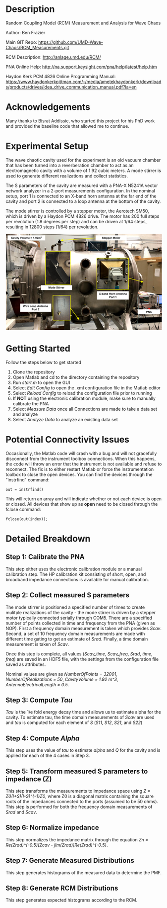 Description
==========================================================================================
Random Coupling Model (RCM) Measurement and Analysis for Wave Chaos

Author: Ben Frazier 

Main GIT Repo: https://github.com/UMD-Wave-Chaos/RCM_Measurements.git

RCM Description: http://anlage.umd.edu/RCM/

PNA Online Help: http://na.support.keysight.com/pna/help/latest/help.htm

Haydon Kerk PCM 4826 Online Programming Manual: https://www.haydonkerkpittman.com/-/media/ametekhaydonkerk/downloads/products/drives/idea_drive_communication_manual.pdf?la=en


Acknowledgements
==========================================================================================
Many thanks to Bisrat Addissie, who started this project for his PhD work and provided the baseline code that allowed me to continue.

Experimental Setup
==========================================================================================
The wave chaotic cavity used for the experiment is an old vacuum chamber that has been turned into a reverberation chamber to act as an electromagnetic cavity with a volume of 1.92 cubic meters. A mode stirrer is used to generate different realizations and collect statistics.

The S parameters of the cavity are measured with a PNA-X N5241A vector network analyzer in a 2-port measurements configuration. In the nominal setup, port 1 is connected to an X-band horn antenna at the far end of the cavity and port 2 is connected to a loop antenna at the bottom of the cavity.

The mode stirrer is controlled by a stepper motor, the Aerotech SM50, which is driven by a Haydon PCM 4826 drive. The motor has 200 full steps per revolution (1.8 degrees per step) and can be driven at 1/64 steps, resulting in 12800 steps (1/64) per revolution.

![Experimental Wave Chaotic Cavity Setup](images/cavity.png)

Getting Started
=========================================================================================
Follow the steps below to get started
1. Clone the repository 
2. Open Matlab and cd to the directory containing the repository 
3. Run *start.m* to open the GUI 
4. Select *Edit Config* to open the .xml configuration file in the Matlab editor 
5. Select *Reload Config* to reload the configuration file prior to running
6. If **NOT** using the electronic calibration module, make sure to manually calibrate the PNA 
7. Select *Measure Data* once all Connections are made to take a data set and analyze 
8. Select *Analyze Data* to analyze an existing data set 

Potential Connectivity Issues
==========================================================================================
Occasionally, the Matlab code will crash with a bug and will not gracefully disconnect from the instrument toolbox connections. When this
happens, the code will throw an error that the instrument is not available and refuse to reconnect. The fix is to either restart Matlab or
force the instrumentation toolbox to close the open devices. You can find the devices through the "instrfind" command:

```
out = instrfind()
```

This will return an array and will indicate whether or not each device is open or closed. All devices that show up as **open** need to be closed
through the fclose command:

```
fclose(out(index));
```

Detailed Breakdown
==========================================================================================
## Step 1: Calibrate the PNA 
This step either uses the electronic calibration module or a manual calibration step. The HP calibration kit consisting of short, open, and broadband impedance connections is available for manual calibration.

## Step 2: Collect measured S parameters 
The mode stirrer is positioned a specified number of times to create mulitple realizations of the cavity - the mode stirrer is driven by a stepper motor typically connected serially
through COM5. There are a specified number of points collected in time and frequency from the PNA (given as NOP). First a frequency domain measurement
is taken which provides *Scav*. Second, a set of 10 frequency domain measurements are made with different time gating to get an estimate of *Srad*.
Finally, a time domain measurement is taken of *Scav*.

Once this step is complete, all values (*Scav_time*, *Scav_freq*, *Srad*, *time*, *freq*) are saved in an HDF5 file, with the settings from the
configuration file saved as attributes. 

Nominal values are given as *NumberOfPoints = 32001*, *NumberOfRealizations = 50*, *CavityVolume = 1.92 m^3*, *AntennaElectricalLength = 0.5*.

## Step 3: Compute *Tau*  
*Tau* is the 1/e fold energy decay time and allows us to estimate alpha for the cavity. To estimate tau, the time domain measurements of *Scav* are used
and *tau* is computed for each element of *S* (*S11*, *S12*, *S21*, and *S22*)

## Step 4: Compute *Alpha* 
This step uses the value of *tau* to estimate *alpha* and *Q* for the cavity and is applied for each of the 4 cases in Step 3.

## Step 5: Transform measured S parameters to impedance (Z) 
This step transforms the measurements to impedance space using *Z = Z0(I+S)(I-S)^{-1}Z0*, where Z0 is a diagonal matrix containing the square roots of the
impedances connected to the ports (assumed to be 50 ohms). This step is performed for both the frequency domain measurements of *Srad* and *Scav*.

## Step 6: Normalize impedance 
This step normalizes the impedance matrix through the equation *Zn = Re(Zrad)^{-0.5}[Zcav - jIm(Zrad)]Re(Zrad)^{-0.5}*.

## Step 7: Generate Measured Distributions 
This step generates histograms of the measured data to determine the PMF.

## Step 8: Generate RCM Distributions 
This step generates expected histograms according to the RCM.